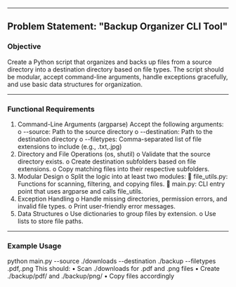 ________________________________________
## Problem Statement: "Backup Organizer CLI Tool"
### Objective
Create a Python script that organizes and backs up files from a source directory into a destination directory based on file types. The script should be modular, accept command-line arguments, handle exceptions gracefully, and use basic data structures for organization.
________________________________________
### Functional Requirements
1.	Command-Line Arguments (argparse)
Accept the following arguments:
o	--source: Path to the source directory
o	--destination: Path to the destination directory
o	--filetypes: Comma-separated list of file extensions to include (e.g., .txt,.jpg)
2.	Directory and File Operations (os, shutil)
o	Validate that the source directory exists.
o	Create destination subfolders based on file extensions.
o	Copy matching files into their respective subfolders.
3.	Modular Design
o	Split the logic into at least two modules: 
	file_utils.py: Functions for scanning, filtering, and copying files.
	main.py: CLI entry point that uses argparse and calls file_utils.
4.	Exception Handling
o	Handle missing directories, permission errors, and invalid file types.
o	Print user-friendly error messages.
5.	Data Structures
o	Use dictionaries to group files by extension.
o	Use lists to store file paths.

________________________________________
### Example Usage
python main.py --source ./downloads --destination ./backup --filetypes .pdf,.png
This should:
•	Scan ./downloads for .pdf and .png files
•	Create ./backup/pdf/ and ./backup/png/
•	Copy files accordingly
